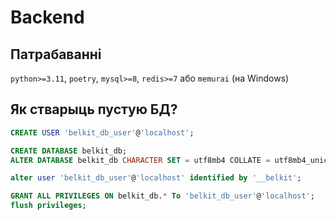 Backend
===

## Патрабаванні

`python>=3.11`, `poetry`, `mysql>=8`, `redis>=7` або `memurai` (на Windows)

## Як стварыць пустую БД?

```SQL
CREATE USER 'belkit_db_user'@'localhost';

CREATE DATABASE belkit_db;
ALTER DATABASE belkit_db CHARACTER SET = utf8mb4 COLLATE = utf8mb4_unicode_ci;

alter user 'belkit_db_user'@'localhost' identified by '__belkit';

GRANT ALL PRIVILEGES ON belkit_db.* To 'belkit_db_user'@'localhost';
flush privileges;
```
